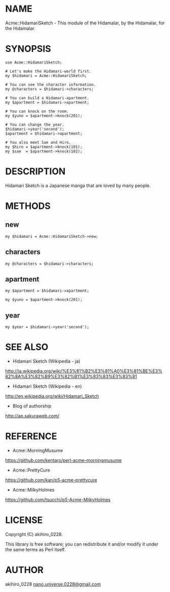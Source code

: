 # NAME

Acme::HidamariSketch - This module of the Hidamalar, by the Hidamalar, for the Hidamalar.

# SYNOPSIS

    use Acme::HidamariSketch;

    # Let's make the Hidamari-world first.
    my $hidamari = Acme::HidamariSketch;
   
    # You can see the character information.
    my @characters = $hidamari->characters;

    # You can build a Hidamari-apartment.
    my $apartment = $hidamari->apartment;

    # You can knock on the room.
    my $yuno = $apartment->knock(201);

    # You can change the year.
    $hidamari->year('second');
    $apartment = $hidamari->apartment;

    # You also meet Sae and Hiro.
    my $hiro = $apartment->knock(101);
    my $sae  = $apartment->knock(102);

# DESCRIPTION

Hidamari Sketch is a Japanese manga that are loved by many people.

# METHODS

## new

    my $hidamari = Acme::HidamariSketch->new;

## characters

    my @characters = $hidamari->characters;

## apartment

    my $apartment = $hidamari->apartment;

    my $yuno = $apartment->knock(201);

## year

    my $year = $hidamari->year('second');

# SEE ALSO

- Hidamari Sketch (Wikipedia - ja)

http://ja.wikipedia.org/wiki/%E3%81%B2%E3%81%A0%E3%81%BE%E3%82%8A%E3%82%B9%E3%82%B1%E3%83%83%E3%83%81

- Hidamari Sketch (Wikipedia - en)

http://en.wikipedia.org/wiki/Hidamari_Sketch

- Blog of authorship

http://ap.sakuraweb.com/

# REFERENCE

- Acme::MorningMusume

https://github.com/kentaro/perl-acme-morningmusume

- Acme::PrettyCure

https://github.com/kan/p5-acme-prettycure

- Acme::MilkyHolmes

https://github.com/tsucchi/p5-Acme-MilkyHolmes

# LICENSE

Copyright (C) akihiro\_0228.

This library is free software; you can redistribute it and/or modify
it under the same terms as Perl itself.

# AUTHOR

akihiro\_0228 <nano.universe.0228@gmail.com>
